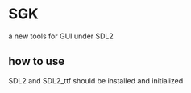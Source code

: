 # SGK
a new tools for GUI under SDL2

## how to use
SDL2 and SDL2_ttf should be installed and initialized
